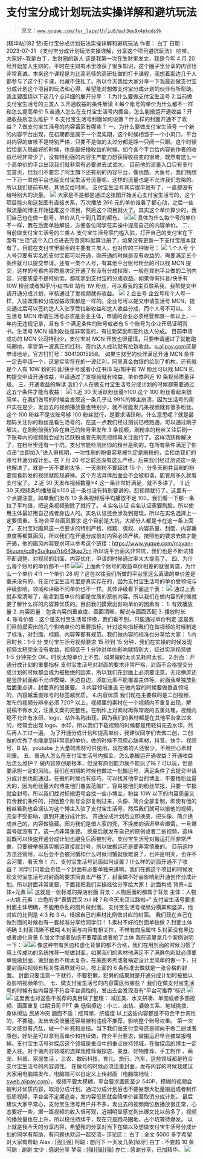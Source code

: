 # 支付宝分成计划玩法实操详解和避坑玩法

> 原文：[`www.yuque.com/for_lazy/thfiu8/eah3eu9x4pkqds9k`](https://www.yuque.com/for_lazy/thfiu8/eah3eu9x4pkqds9k)

<ne-h2 id="a8371dc1" data-lake-id="a8371dc1"><ne-heading-ext><ne-heading-anchor></ne-heading-anchor><ne-heading-fold></ne-heading-fold></ne-heading-ext><ne-heading-content><ne-text id="u54a0649c">(精华帖)(82 赞)支付宝分成计划玩法实操详解和避坑玩法</ne-text></ne-heading-content></ne-h2> <ne-p id="u000a94e8" data-lake-id="u000a94e8"><ne-text id="u14b56a67">作者： 白丁</ne-text></ne-p> <ne-p id="u98eed9df" data-lake-id="u98eed9df"><ne-text id="u84fa5aa9">日期：2023-07-31</ne-text></ne-p> <ne-p id="u7dfc910d" data-lake-id="u7dfc910d"><ne-text id="u73d539d0">《支付宝分成计划玩法实操详解，分享这个项目避坑玩法》</ne-text></ne-p> <ne-p id="u9761f5a1" data-lake-id="u9761f5a1"><ne-text id="u485e2c45">哈喽，大家好~我是白丁，生财圈的新人</ne-text></ne-p> <ne-p id="u1f5e12c0" data-lake-id="u1f5e12c0"><ne-text id="u86ae22ec">这是我第一次在生财里发文，我是今年 4 月 20 号开始加入生财的，平时在生财有术里收获了很多知识，这个圈子里分享的内容也非常真诚。本来这个课程是为比高老师的高研社做的打卡课程，我想着那边几千人都参与了这个打卡课，也藏不住私了。所以今天我给大家分享一下我最近做支付宝分成计划这个项目的玩法和心得，希望能对想做支付宝分成计划的伙伴有所帮助。</ne-text></ne-p> <ne-p id="u4ce37c2a" data-lake-id="u4ce37c2a"><ne-text id="u4eb28a42">我主要围绕以下这几个点详细的展开分享：</ne-text></ne-p> <ne-p id="u81889177" data-lake-id="u81889177"><ne-text id="ub498b184">1.为什么要做支付宝生活号</ne-text></ne-p> <ne-p id="ud85e575f" data-lake-id="ud85e575f"><ne-text id="u58a848b1">2.当前做支付宝生活号的三类人</ne-text></ne-p> <ne-p id="u62d2dbcf" data-lake-id="u62d2dbcf"><ne-text id="u728a3291">3.开通收益的条件解读</ne-text></ne-p> <ne-p id="u9c5151df" data-lake-id="u9c5151df"><ne-text id="ue2b566d3">4.每个账号的单价为什么都不一样和怎么提高单价</ne-text></ne-p> <ne-p id="u70a0cbee" data-lake-id="u70a0cbee"><ne-text id="udddbbd6c">5.普通人怎么在支付宝生活号内掘金，怎么能搬运开通收益？开通收益后怎么维护？</ne-text></ne-p> <ne-p id="u52a670ab" data-lake-id="u52a670ab"><ne-text id="u3db6d867">6.支付宝生活号封面如何设置？什么样的封面开通不了收益？</ne-text></ne-p> <ne-p id="u30e9b67b" data-lake-id="u30e9b67b"><ne-text id="ue00e53f8">7.做支付宝生活号的内容雷区有哪些？</ne-text></ne-p> <ne-p id="ud719da38" data-lake-id="ud719da38"><ne-text id="ucd7b9e4e" ne-bold="true">一、为什么要做支付宝生活号</ne-text></ne-p> <ne-p id="u75d35e9f" data-lake-id="u75d35e9f"><ne-text id="u6614634c">一个新的内容平台出现，在初期都是属于一个混沌期，这个时候相当于一个小风口，平台对内容的审核不是特别严格，只要不是做的太过分都是睁一只闭一只眼。这个时候恰恰是入局最好的时候，也是最好撸收益的时候。如今各个平台给内容创作者的收益已经非常少了，没有特别强的内容生产能力想获得收益变的很难，既然有这么一个高单价的平台出现我们就非常有必要进去试试水。</ne-text></ne-p> <ne-p id="u3fcc3a5e" data-lake-id="u3fcc3a5e"><ne-text id="u9cc4bca0">目前他的流量入口只有支付宝首页，但我们不要忘了阿里旗下还有别的内容平台，像优酷、大鱼号，我们畅想一下万一其他平台也给支付宝生活号流量呢，这样的流量也是不允许我们忽略的。</ne-text></ne-p> <ne-p id="u0731b24f" data-lake-id="u0731b24f"><ne-text id="ue2fc5c99" ne-bold="true">所以我们提前布局，其他交给时间。</ne-text></ne-p> <ne-p id="u000e5f22" data-lake-id="u000e5f22"><ne-text id="u51a9fcbd">支付宝生活号其实很早就有了，一直都没有给特别大的流量。</ne-text></ne-p> <ne-p id="u5142e34b" data-lake-id="u5142e34b"><ne-card data-card-name="image" data-card-type="inline" id="UdmLz" data-event-boundary="card">![](img/7f1ca9329b5e02b2978a2a5ac3513bd8.png)  <ne-p id="u7236c686" data-lake-id="u7236c686"><ne-text id="u99a893d6">大家是不是都是通过这张图开始关心支付宝生活号的，这个项目能火和这张图有直接关系，万次播放 266 元的单价谁看了都心动，之后一些做流量的博主开始猛推这个项目，然后这个项目就火了。其实这个单价算少的，我们自己也在做一批号，单价从几十到几百的都有。</ne-text></ne-p> <ne-p id="u513fa787" data-lake-id="u513fa787"><ne-card data-card-name="image" data-card-type="inline" id="Ej7e3" data-event-boundary="card">![](img/3170643023cee4038c51f1516a3e9975.png)<ne-card data-card-name="image" data-card-type="inline" id="R4Hlx" data-event-boundary="card">![](img/9823f0f2488bc517b3ff59dd5aee5b34.png)  <ne-p id="ucf4d8583" data-lake-id="ucf4d8583"><ne-text id="ub78953e3">具体为什么每个号的单价不一样，我在后面单独解说，方便各位同学在实操中提高自己的内容单价。</ne-text></ne-p> <ne-p id="ua0cdea13" data-lake-id="ua0cdea13"><ne-text id="u99797bbe" ne-bold="true">二、当前做支付宝生活号的三类人</ne-text></ne-p> <ne-p id="u30f4f6fb" data-lake-id="u30f4f6fb"><ne-text id="ufa1591f2">支付宝生活号零门槛入驻，打开自己的支付宝在下面有“生活”这个入口点进去完善资料就算注册了，如果没有更新一下支付宝版本就有了。目前在支付宝里掘金的主要有三类人，也对应的三种账号：</ne-text></ne-p> <ne-p id="u9db7978c" data-lake-id="u9db7978c"><ne-card data-card-name="image" data-card-type="inline" id="k4k5A" data-event-boundary="card">![](img/ae1851bdffc60a210c33b74ad8735e7d.png)  <ne-p id="u1073e2a9" data-lake-id="u1073e2a9"><ne-text id="ua4688fd8">1.个人号</ne-text></ne-p> <ne-p id="u4559ee0a" data-lake-id="u4559ee0a"><ne-text id="u5b84be64">个人号只要有实名的支付宝都可以开通，刚开通的时候是没有收益的，需要满足五个条件就可以提交申请。还有一类个人号，有其他平台账号粉丝的可以找 MCN 提交，这样的号看内容质量决定开通了有没有分成权限，一般在其他平台做的二创内容，只要质量不是特别低，都能拿到支付宝的分成收益。</ne-text><ne-text id="uf0525abe" ne-bold="true">如果你有抖音/快手有 10W 粉丝或者知乎/小红书/B 站有 1W 粉丝，可以看我的主页联系我，我帮提交申请开通分成计划，审核通过了发视频就有收益。</ne-text></ne-p> <ne-p id="ude64939f" data-lake-id="ude64939f"><ne-card data-card-name="image" data-card-type="inline" id="W0gzA" data-event-boundary="card">![](img/3fb49cc67150e8d575d261b48c19d7cc.png)</ne-card></ne-p> <ne-p id="ue8a0075f" data-lake-id="ue8a0075f"><ne-text id="ufeaf3bb8">2.企业号</ne-text></ne-p> <ne-p id="ue89b76af" data-lake-id="ue89b76af"><ne-text id="u537e06c5">企业号和个人号一样，入驻政策和分成收益政策都是一样的。企业号可以提交申请生活号 MCN，提交通过后可以签约达人入驻享受拉新收益和达人收益分成，而个人号不可以。</ne-text></ne-p> <ne-p id="uefd4ad67" data-lake-id="uefd4ad67"><ne-text id="u122ddb00">3.生活号 MCN</ne-text></ne-p> <ne-p id="uf62c0711" data-lake-id="uf62c0711"><ne-text id="udcc5bcca">申请生活号必须是企业主体，申请的企业必须经营年限一年以上，一年内无违规记录，且有 5 个满足条件的账号或者有 5 个账号为企业开局证明背书。生活号 MCN 福利收益是非常高的，有拉新奖励和签约达人分成。</ne-text></ne-p> <ne-p id="u47195517" data-lake-id="u47195517"><ne-text id="uaa904134">目前申请成功的 MCN 公司特别少，支付宝对 MCN 开放也很谨慎，只要申请通过了就能跑马圈地，享受第一波真正的红利，签约达人成功就有拉新收益。</ne-text>[<ne-text id="u90683d55">p.alipay.com</ne-text>](http://p.alipay.com)<ne-text id="u5f5888fc">这是申请地址，官方钉钉号：30410015958。</ne-text></ne-p> <ne-p id="u6129cb68" data-lake-id="u6129cb68"><ne-text id="u94e50d0e">如果生财里的伙伴满足开通 MCN 条件一定去申请一个，这是实实在在的一波红利，阿里真金白银的给到了机构。还有就是个人有 10W 粉的抖音/快手号或者小红书/B 站/知乎有 1W 粉丝可以找 MCN 机构提交申请开通收益，申请通过了发视频就有收益，单价依照近 10 条视频质量评级。</ne-text></ne-p> <ne-p id="ub3ca0513" data-lake-id="ub3ca0513"><ne-text id="u6e16418e" ne-bold="true">三、开通收益的解读</ne-text></ne-p> <ne-p id="u90b482fb" data-lake-id="u90b482fb"><ne-text id="u0c5d6471">我们个人在做支付宝生活号分成计划的时候都需要通过这五个条件才能有收益：</ne-text></ne-p> <ne-p id="uc68c554e" data-lake-id="uc68c554e"><ne-card data-card-name="image" data-card-type="inline" id="JmGNy" data-event-boundary="card">![](img/759c700b3fec81a17e25ea6b1f5471b2.png)  <ne-p id="u255d10a2" data-lake-id="u255d10a2"><ne-text id="u045e0a86">1.近 30 天活跃粉丝量≥100</ne-text></ne-p> <ne-p id="ub800f1f7" data-lake-id="ub800f1f7"><ne-text id="ufa044a77">这个 100 粉丝看起来很简单。在我们做号的时候会发现这一条几乎让 99%的博主崩溃，因为生活号的用户实在是少，发出去的视频播放量也特别少，就不可能发几条视频就有很多粉丝。这个 100 粉丝不是说账号够 100 粉丝就行，是要求活跃粉。什么意思呢？就是最起码关注你的粉丝是看生活号的，在这一点我们经过测试已经跑通，可以通过刷子解决。在刷粉前我们会在自己的账号里发布 3 条视频，刷粉来的粉丝关注后刷一下账号内的视频就会成为活跃粉或者先刷完视频再关注就行了。这样活跃粉解决了，在粉丝里还有一个坑。支付宝能检测出你的粉丝是刷的，在所有条件满足了你点击“立即加入”进入审核期，一次性刷的粉很容易被判定是刷粉的，会拒绝我们的账号开通分成计划。在 7 月 20 号之前还没有这么严格。后来我们经过测试这一条也解决了，就是一天不要刷太多，一天刷粉不要超过 15 个，分多天刷并且刷的粉要观看新发的视频就能规避掉。这个方法具体后面会不会被和谐，能管用多久就看支付宝了。</ne-text></ne-p> <ne-p id="u503ae336" data-lake-id="u503ae336"><ne-text id="u98a90ea9">2.近 30 天发布视频数量≥4</ne-text></ne-p> <ne-p id="uec4aaece" data-lake-id="uec4aaece"><ne-text id="udc89d8a5">这一条非常好满足，就不多讲了。</ne-text></ne-p> <ne-p id="u2a63b0a1" data-lake-id="u2a63b0a1"><ne-text id="u0eb3730c">3.近 30 天视频条均播放量≥100</ne-text></ne-p> <ne-p id="udad382fd" data-lake-id="udad382fd"><ne-text id="ue546a1cb">这一条也没有特别要讲的，怼视频就行了。这里有一个点要注意，如果我们发布 10 多条视频后平均播放不足 100，我们看一下那一条拉了平均值，把这条视频删除了就行了。</ne-text></ne-p> <ne-p id="ua23123f4" data-lake-id="ua23123f4"><ne-text id="u08f4efad">4.实名认证</ne-text></ne-p> <ne-p id="u33ee8bec" data-lake-id="u33ee8bec"><ne-text id="u31909663">实名认证需要刷脸，所以使用主体最好用自己或者身边人的。实名认证还会涉及到提现，所以在实名选择上一定要慎重。</ne-text></ne-p> <ne-p id="u3f96c87d" data-lake-id="u3f96c87d"><ne-text id="ucf3e1217">5.符合平台画风要求</ne-text></ne-p> <ne-p id="u76b950a4" data-lake-id="u76b950a4"><ne-text id="u31da0d29">这个目前是大坑，大部分人都是卡在这一条上面了。支付宝对画风这一点要求的特别严格，标题、版权、内容质量、封面、内容垂直度等都算画风，所以我们在开通分成前对内容必须严格，按照他的要求去做才能开通，他的画风内容要求可以参考这个链接：</ne-text>[<ne-text id="u7c88a135">https://www.yuque.com/mayan-6kuum/cz8y3u/ikpa7rb643kaz7cn</ne-text>](https://www.yuque.com/mayan-6kuum/cz8y3u/ikpa7rb643kaz7cn)</ne-p> <ne-p id="u19b98a9e" data-lake-id="u19b98a9e"><ne-text id="u57e826dc">所以说平台画风非常坑，我们也是不断试错不断调整，对视频的封面、内容优化，申请的时候通过率大大提高了。</ne-text></ne-p> <ne-p id="u62ab8fea" data-lake-id="u62ab8fea"><ne-text id="u43076f61" ne-bold="true">四、为什么每个账号的单价都不一样</ne-text></ne-p> <ne-p id="u8324904a" data-lake-id="u8324904a"><ne-card data-card-name="image" data-card-type="inline" id="nn0v8" data-event-boundary="card">![](img/241abadd3689fe94e02122c8dc8bc60c.png)<ne-card data-card-name="image" data-card-type="inline" id="Iuq53" data-event-boundary="card">![](img/3170643023cee4038c51f1516a3e9975.png)  <ne-p id="u998ea5e1" data-lake-id="u998ea5e1"><ne-text id="uf944a215">上面两个账号的收益单价相差的就很离谱，为什么一个单价 411 一个单价 28 呢？这在以往我们所做的平台里这么离谱的单价差是重来没有的，在支付宝生活号里是真实存在的，因为支付宝生活号的单价受领域与评级影响，领域和评级不同单价也不一样。具体评级看下面这个表：</ne-text></ne-p> <ne-p id="u5a78db11" data-lake-id="u5a78db11"><ne-card data-card-name="image" data-card-type="inline" id="CsY1K" data-event-boundary="card">![](img/e165cbad5b646b3e76dfd8b0d17a0ec8.png)  <ne-p id="ud5492bd5" data-lake-id="ud5492bd5"><ne-text id="u899d2cc2">通过上表就非常清晰了，能拿到高单价的都是优质的原创内容。所以我们在做内容的时候就要了解什么样的内容算优质的。目前我们摸索出影响单价的因素有：</ne-text></ne-p> <ne-p id="u018fa412" data-lake-id="u018fa412"><ne-text id="u427d44e9">1. 有效播放量</ne-text></ne-p> <ne-p id="u5cab855a" data-lake-id="u5cab855a"><ne-text id="u76ad3c0b">2. 内容质量：包含内容的垂直度、画面清晰、解说与画面匹配</ne-text></ne-p> <ne-p id="u3d3693c6" data-lake-id="u3d3693c6"><ne-text id="u6d2ea287">3. 播放时长</ne-text></ne-p> <ne-p id="u2941bcc7" data-lake-id="u2941bcc7"><ne-text id="u98fda465">4. 账号价值：这个是支付宝生活号评级，我们看不到，只能通过单价判定</ne-text></ne-p> <ne-p id="ue292157f" data-lake-id="ue292157f"><ne-text id="u40b7d923">这是我们目前摸索出的几个影响单价的重要指标，针对这些指标我们在做视频的时候制定了标准，对封面、标题、内容等都有规范，我们做内容的标准也分享给大家：</ne-text></ne-p> <ne-p id="ua073f5b9" data-lake-id="ua073f5b9"><ne-text id="uaa82dfdd">1.内容时长：1-5 分</ne-text></ne-p> <ne-p id="u9d4fb20e" data-lake-id="u9d4fb20e"><ne-text id="u6bfde3bc">支付宝生活号视频要求 15 秒到 15 分钟，我们在实操的时候发现视频太短完全没有收益，视频低于 1 分钟对单价影响就特别大，经过实测视频做 1-5 分钟完全 OK，时长太短单价上不去，如果做的太长又耗时太长。</ne-text></ne-p> <ne-p id="uca4e39e7" data-lake-id="uca4e39e7"><ne-text id="ub8d91c65">2.封面：开通分成计划的重要指标</ne-text></ne-p> <ne-p id="u9acfd443" data-lake-id="u9acfd443"><ne-text id="u6488538e">支付宝生活号对封面的要求非常严格，封面不合格提交分成计划的时候都会成为被拒绝的因素，所以我们在封面上必须要注意，无论横屏还是竖屏封面都不允许模糊、黑边白边，添加元素不能覆盖主体等。</ne-text><ne-text id="u0baefd13" ne-bold="true">封面我单独放到后面重点讲，封面真的很重要。</ne-text></ne-p> <ne-p id="ua9a6917d" data-lake-id="ua9a6917d"><ne-text id="u071c6f78">3.内容领域垂直</ne-text></ne-p> <ne-p id="u3f7618ca" data-lake-id="u3f7618ca"><ne-text id="uea649542">在做内容的时候要做垂直领域的，内容越垂直账号的标签越优质。</ne-text></ne-p> <ne-p id="ub179dfb4" data-lake-id="ub179dfb4"><ne-text id="u64df19ca">4.内容优质</ne-text></ne-p> <ne-p id="u9b9eba6f" data-lake-id="u9b9eba6f"><ne-text id="ube9dcd40">我们现在主要做的是二创视频，发布的视频分辨率必须 720P 以上，视频里的素材在一个视频内不重复出现，解说稿不做水文，注重文案的完整性。在制作上对素材再做常规的去重处理，视频内绝不允许有水印、logo、站外名称出现，因为我们的素材都是在其他平台拿过来的，经常会出现 logo、水印，所以我们下载视频的时候都是用轻抖先去水印，然后再人工过一遍。</ne-text></ne-p> <ne-p id="u097822ee" data-lake-id="u097822ee"><ne-text id="u1876c93c">为了开通分成计划和提高单价，我建议同学们去做二创，二创做的优秀了也能拿到非常高的单价，做的时候不用担心缺素材，抖音、快手、视频号、B 站、youtube 上大量的素材可供使用，现在做的人还很少，不用担心素材判重。</ne-text></ne-p> <ne-p id="ud8b15943" data-lake-id="ud8b15943"><ne-text id="uff8712bf" ne-bold="true">五、普通人怎么在支付宝生活号内掘金，怎么能搬运开通收益？开通收益后怎么维护？</ne-text></ne-p> <ne-p id="u4255f340" data-lake-id="u4255f340"><ne-text id="uf32b9560">做内容原创是根本，但没有原创能力就不能玩了吗？可以玩，但是要承担一定的风险。我们在初期的时候也做过一批搬运号，满足条件了去提交申请分成计划也能通过。在搬的时候也有技巧，可以找其他平台的博主，不要找粉丝量大的，因为粉丝量大的博主他们覆盖范围广，容易被他们的粉丝举报，只要一举报就会封号。所以我们找对标搬运号会找一些小博主，粉丝 10W 以下的内容质量又符合我们条件的，把他整个账号全部复制过来，头像、简介全部复制，即使有他的粉丝看到也会误认为这个博主入驻了支付宝生活号，然后我们就可以搬他的视频，完全不受影响，直到开通分成计划。</ne-text></ne-p> <ne-p id="uee2dca15" data-lake-id="uee2dca15"><ne-text id="uddcf1499" ne-bold="true">开通分成计划后立即换皮，把头像、简介换成自己的，内容做隐藏。因为我们是借人家的壳，不换皮的话迟早会爆雷，一旦爆雷号就没有了。这一点非常重要。</ne-text></ne-p> <ne-p id="ud780f0fa" data-lake-id="ud780f0fa"><ne-text id="ue6a77a44">换皮后就发布自己的原创或者二创视频，这样就既可以快速开通分成计划也避免后面被封号。支付宝生活号对搬运打压非常严重，只要被举报落实搬运直接就封号，所以做搬运还是要非常慎重的。</ne-text></ne-p> <ne-p id="u86f96c06" data-lake-id="u86f96c06"><ne-text id="u4f5b4c8f" ne-bold="true">目前这种方法还管用，以后会不会被河蟹和什么时候河蟹就很难说了，也许是明天，也许不会河蟹，看天命！</ne-text></ne-p> <ne-p id="ue4b6415d" data-lake-id="ue4b6415d"><ne-text id="u6493a835" ne-bold="true">六、支付宝生活号封面如何设置？什么样的封面开通不了收益？</ne-text></ne-p> <ne-p id="ud056c324" data-lake-id="ud056c324"><ne-text id="u3984a547">同学们可能会奇怪一个封面有必要单独来讲啊，我们在跑这个项目的时候发现支付宝生活号对封面的要求简直太严格了，封面做不好会影响到开通创作分成计划。所以封面非常重要，下面我把我们实操经验分享给大家！</ne-text></ne-p> <ne-p id="u97e16ebd" data-lake-id="u97e16ebd"><ne-text id="u2aad2b62">封面构成</ne-text></ne-p> <ne-p id="ue4f2afcc" data-lake-id="ue4f2afcc"><ne-text id="ua7601ef5" ne-bold="true">背景+主体+元素</ne-text></ne-p> <ne-p id="u8adce586" data-lake-id="u8adce586"><ne-card data-card-name="image" data-card-type="inline" id="TjI0r" data-event-boundary="card">![](img/8cace614194675bd73dd0b5cdfe93bea.png)</ne-card></ne-p> <ne-p id="ue1e2516d" data-lake-id="ue1e2516d"><ne-text id="ucaf10d68">这就是一张标准的探店封面</ne-text></ne-p> <ne-p id="udbca2d8d" data-lake-id="udbca2d8d"><ne-text id="u460e0c3e">背景：人物后面的都属于背景</ne-text></ne-p> <ne-p id="u400ad2b5" data-lake-id="u400ad2b5"><ne-text id="u3c46cfb2">主体：人物+火锅</ne-text></ne-p> <ne-p id="u5fb4c5fc" data-lake-id="u5fb4c5fc"><ne-text id="u2dd0731b">元素：白色的字“表情武汉 zui 辣？和今天来汉江路啦~”</ne-text></ne-p> <ne-p id="uc0128589" data-lake-id="uc0128589"><ne-text id="u993c816e">支付宝生活号要求封面主体明确，不能用杂乱的图片做封面。</ne-text></ne-p> <ne-p id="uae83e1ce" data-lake-id="uae83e1ce"><ne-text id="u3716eec2">支付宝生活号视频分横屏和竖屏，他对应的比例是 4:3 和 3:4。根据自己的素材比例做对应的封面。</ne-text></ne-p> <ne-p id="u70013f7b" data-lake-id="u70013f7b"><ne-text id="u74b201a1">我们现在自己在做封面的时候也有一套标准分享给同学们！</ne-text></ne-p> <ne-p id="u214aeb5f" data-lake-id="u214aeb5f"><ne-text id="u5e7d2859">1.素材不好的封面单独做</ne-text></ne-p> <ne-p id="ud05f957e" data-lake-id="ud05f957e"><ne-text id="u96030fd7">2.封面主体明确</ne-text></ne-p> <ne-p id="u71c38240" data-lake-id="u71c38240"><ne-text id="u78403457">3.封面清晰不模糊</ne-text></ne-p> <ne-p id="u5cec6c6c" data-lake-id="u5cec6c6c"><ne-text id="ue9212e04">4.封面与内容有相关性，不带有商品属性</ne-text></ne-p> <ne-p id="uef45dcc7" data-lake-id="uef45dcc7"><ne-text id="u8c8fa20e">5.封面没有黑边或者虚化背景</ne-text></ne-p> <ne-p id="u665bc4f6" data-lake-id="u665bc4f6"><ne-text id="u3f503030">6.加文字或者贴纸不要覆盖或者抢了主体</ne-text></ne-p> <ne-p id="u44faaf9a" data-lake-id="u44faaf9a"><ne-text id="u0256a846">我在这里拿几个案例说明一下：</ne-text></ne-p> <ne-p id="u81532fc2" data-lake-id="u81532fc2"><ne-card data-card-name="image" data-card-type="inline" id="qpjNH" data-event-boundary="card">![](img/253f98cb361aeaeb794547d9ef28f8e4.png)<ne-card data-card-name="image" data-card-type="inline" id="k3Q60" data-event-boundary="card">![](img/e8ab5f9864d975bdd5821fc1146e35df.png)</ne-card>  <ne-p id="u0c5681eb" data-lake-id="u0c5681eb"><ne-text id="u81e5bd6b">像这种带有黑边和虚化背景的都不合格，我们在用封面的时候习惯了用上传成功的系统推荐一帧做封面，如果我们的素材他满足不了满屏色彩就必须要单独做封面，做封面也不用太复杂，在美图秀秀或者稿定设计里简单的做一下，只要封面和视频有相关性满屏就可以，按上面的 6 条标准去做就是一张合格的封面。</ne-text></ne-p> <ne-p id="u3606085a" data-lake-id="u3606085a"><ne-text id="u233eab33">封面只要注意一下就行，不要犯懒，犯懒的结果就是开通分成计划时被拒以及影响视频单价。</ne-text></ne-p> <ne-p id="u35fbe5c2" data-lake-id="u35fbe5c2"><ne-text id="u1499f54a" ne-bold="true">七、做支付宝生活号的内容雷区有哪些？</ne-text></ne-p> <ne-p id="ub80eb1b6" data-lake-id="ub80eb1b6"><ne-text id="ue2ec05be">我们在做支付宝生活号的时候有些内容是不符合平台调性的，发出去会发现没有“平台可推荐”标识</ne-text></ne-p> <ne-p id="u4bc653da" data-lake-id="u4bc653da"><ne-card data-card-name="image" data-card-type="inline" id="eN4BA" data-event-boundary="card">![](img/d50a1b8748dfedc2b4a5ec8d8d433790.png)  <ne-p id="ua4cba3a7" data-lake-id="ua4cba3a7"><ne-card data-card-name="image" data-card-type="inline" id="LqLOA" data-event-boundary="card">![](img/384cffd87b4d0f3feaa34a02fbd51d61.png)</ne-card></ne-p> <ne-p id="u01a5e334" data-lake-id="u01a5e334"><ne-text id="ua68ce340">这里我也对这些不推荐的类目做了整理：</ne-text></ne-p> <ne-p id="ua6707aa7" data-lake-id="ua6707aa7"><ne-text id="u95e37c51">减压类、水文拼凑、单图或者多图视频、画面重复</ne-text></ne-p> <ne-p id="u2756668a" data-lake-id="u2756668a"><ne-text id="ua583c1f3">过期旧闻</ne-text></ne-p> <ne-p id="u07eb3fcc" data-lake-id="u07eb3fcc"><ne-text id="u44071c4d">PPT 类</ne-text></ne-p> <ne-p id="uee4c85f3" data-lake-id="uee4c85f3"><ne-text id="ub3bbd8c7">低俗擦边：小三、出轨、婆媳关系、地域挑拨、身体擦边</ne-text></ne-p> <ne-p id="ue66b66cf" data-lake-id="ue66b66cf"><ne-text id="ue3130d71">民族冲突</ne-text></ne-p> <ne-p id="uab8418f1" data-lake-id="uab8418f1"><ne-text id="uea53f6ca">画面不适：挖耳屎、挤痘痘</ne-text></ne-p> <ne-p id="u0cd9f226" data-lake-id="u0cd9f226"><ne-text id="u1a672f3e">以上这些内容都是不符合平台调性的，不要碰，发出去没流量还容易被判违规不推荐，影响整个账号权重。</ne-text></ne-p> <ne-p id="u78a47fbe" data-lake-id="u78a47fbe"><ne-text id="u91281183">第一次写文感觉有点乱，做一个补充和总结。当下我们做支付宝号还是倾向于做二创或者原创，好处是可以拿到高单价和持续做，符合平台要求，做搬运迟早会被举报嘎掉。支付宝生活号对探店这个领域是重点中的重点扶持领域，在做探店的博主一定要入驻。对于做内容领域的选择我推荐做探店、美食、好物推荐、手工制作 、萌宠、科普、家居生活 、三农、数码科技、育儿、旅行、汽车，这些领域都是符合支付宝生活号的内容调性。</ne-text></ne-p> <ne-p id="u853928db" data-lake-id="u853928db"><ne-text id="u0fc7f0b4">在做号的时候必须注重封面，发布内容的时候我建议大家用电脑端发布，电脑端可以自定义上传封面（电脑端地址：</ne-text>[<ne-text id="u1dec88c6">sweb.alipay.com</ne-text>](http://sweb.alipay.com)<ne-text id="ucc5c94b7">）。视频不要太模糊，平台要求画质至少 540P，模糊的视频会被判非优质内容，取消分成计划。通过分成计划后也不要妄想大批量搬运或者制作低质视频，平台会不定期巡查，发内容低质就会降单价甚至取消分成计划。</ne-text></ne-p> <ne-p id="u91fd6e3b" data-lake-id="u91fd6e3b"><ne-text id="ud12d5781">最后建议大家平常心，支付宝生活号用户并不多，发出去的视频两位数播放很正常，心态要好一些，爆一篇视频的收入很可观，近期明显感觉到出爆文比以前多了，视频的播放量也在上升，所以稳住持续干，现在只是跑马圈地，占个坑等待爆发。</ne-text></ne-p> <ne-p id="u5696d411" data-lake-id="u5696d411"><ne-text id="u84806345">以上就是我今天的分享内容，希望我的分享对当下在做以及想做支付宝生活号分成计划的同学有帮助，有问题也欢迎一起交流~</ne-text></ne-p> <ne-hole id="u6cb52b1f" data-lake-id="u6cb52b1f"><ne-card data-card-name="hr" data-card-type="block" id="eZFBz" data-event-boundary="card"><ne-p id="u1744c810" data-lake-id="u1744c810"><ne-text id="u112c6afc">评论区：</ne-text></ne-p> <ne-p id="u4152debb" data-lake-id="u4152debb"><ne-text id="u70013dee">白丁 : 全文 5000 多字希望对大家有帮助</ne-text> <ne-text id="ub366e2b5">Alex : [强][强]</ne-text> <ne-text id="uf057d53f">阿聪 : 想问下 一天发几条[呲牙]</ne-text> <ne-text id="udea4d14e">白丁 : 不要超 10 条</ne-text> <ne-text id="ua237a6f2">阿聪 : 谢谢</ne-text> <ne-text id="uae1057ca">文少 : 感谢分享</ne-text> <ne-text id="u1686890d">梦宸 : [强][强][强]</ne-text> <ne-text id="u8356b050">亦仁 : 感谢分享，已加精华。</ne-text></ne-p> <ne-p id="u2d003ecf" data-lake-id="u2d003ecf"><ne-card data-card-name="image" data-card-type="inline" id="Q4RJA" data-event-boundary="card">![](img/894d30a529e7c37bcd3392323c99941c.png)  <ne-hole id="ua2056408" data-lake-id="ua2056408"><ne-card data-card-name="hr" data-card-type="block" id="METnj" data-event-boundary="card"></ne-card></ne-hole></ne-card></ne-p></ne-card></ne-hole></ne-card></ne-p></ne-card></ne-p></ne-card></ne-p></ne-card></ne-card></ne-p></ne-card></ne-p></ne-card></ne-p></ne-card></ne-card></ne-p></ne-card></ne-p>
